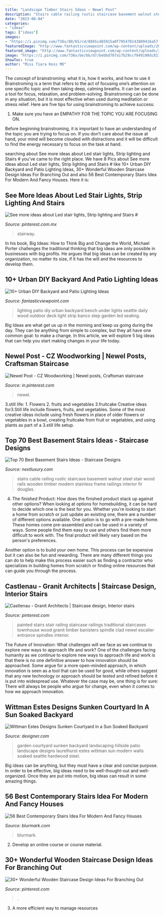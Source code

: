 ```yaml
---
title: "Landscape Timber Stairs Ideas ~ Newel Post"
description: "Stairs cable railing rustic staircase basement walnut steel stair wood rails wooden timber modern stainless frame railings interior fir douglas"
date: "2023-08-04"
categories:
- "ideas"
tags: ["ideas"]
images:
- "https://i.pinimg.com/736x/88/65/cd/8865cd65915a0f795478143809416a57--newel-posts-inlays.jpg"
featuredImage: "http://www.fantasticviewpoint.com/wp-content/uploads/2016/09/2835929776_e5c101de2d_b-634x948.jpg"
featured_image: "http://www.fantasticviewpoint.com/wp-content/uploads/2016/09/2835929776_e5c101de2d_b-634x948.jpg"
image: "https://i.pinimg.com/736x/be/bb/d7/bebbd707a17b29ccf049198dc81717a7.jpg"
ShowToc: true
author: "Miss Tiara Koss MD"
---
```



The concept of brainstroming: what it is, how it works, and how to use it
Brainstroming is a term that refers to the act of focusing one’s attention on one specific topic and then taking deep, calming breaths. It can be used as a tool for focus, relaxation, and problem-solving. Brainstroming can be done in any situation, but it is most effective when used during meditation or stress relief. Here are five tips for using brainstroming to achieve success:
1. Make sure you have an EMPATHY FOR THE TOPIC YOU ARE FOCUSING ON.

Before beginning brainstroming, it is important to have an understanding of the topic you are trying to focus on. If you don’t care about the issue at hand, your mind will become clouded with distractions and it will be difficult to find the energy necessary to focus on the task at hand.

	

		
searching about See more ideas about Led stair lights, Strip lighting and Stairs # you've came to the right place. We have 8 Pics about See more ideas about Led stair lights, Strip lighting and Stairs # like 10+ Urban DIY Backyard and Patio Lighting Ideas, 30+ Wonderful Wooden Staircase Design Ideas For Branching Out and also 56 Best Contemporary Stairs Idea For Modern And Fancy Houses. Here it is:
		
    
## See More Ideas About Led Stair Lights, Strip Lighting And Stairs #

<img loading=lazy src="https://i.pinimg.com/736x/be/bb/d7/bebbd707a17b29ccf049198dc81717a7.jpg" onerror="this.onerror=null;this.src='https://tse2.mm.bing.net/th?id=OIP.HTt9VKbn3BN1zNxfPhJ9RgHaLH&amp;pid=15.1';" alt="See more ideas about Led stair lights, Strip lighting and Stairs #">

_Source: pinterest.com.mx_

>stairway. 

	

In his book, Big Ideas: How to Think Big and Change the World, Michael Porter challenges the traditional thinking that big ideas are only possible in businesses with big profits. He argues that big ideas can be created by any organization, no matter its size, if it has the will and the resources to develop them.

    
## 10+ Urban DIY Backyard And Patio Lighting Ideas

<img loading=lazy src="http://www.fantasticviewpoint.com/wp-content/uploads/2016/09/2835929776_e5c101de2d_b-634x948.jpg" onerror="this.onerror=null;this.src='https://tse2.mm.bing.net/th?id=OIP.iO0OUGeqeS2NBXdoobwE4gHaLE&amp;pid=15.1';" alt="10+ Urban DIY Backyard and Patio Lighting Ideas">

_Source: fantasticviewpoint.com_

>lighting patio diy urban backyard bench under lights seattle daily wood outdoor deck light strip banco step garden led seating. 

	

Big Ideas are what get us up in the morning and keep us going during the day. They can be anything from simple to complex, but they all have one common goal: to make a change. In this article, we will explore 5 big ideas that can help you start making changes in your life today.

    
## Newel Post - CZ Woodworking | Newel Posts, Craftsman Staircase

<img loading=lazy src="https://i.pinimg.com/736x/88/65/cd/8865cd65915a0f795478143809416a57--newel-posts-inlays.jpg" onerror="this.onerror=null;this.src='https://tse1.mm.bing.net/th?id=OIP.IghpNSFdgdm8uH12pUj2RwHaJ3&amp;pid=15.1';" alt="Newel Post - CZ Woodworking | Newel posts, Craftsman staircase">

_Source: in.pinterest.com_

>newel. 

	

3.still life: 1. Flowers 2. fruits and vegetables 3.fruitcake
Creative ideas for3.Still life include flowers, fruits, and vegetables. Some of the most creative ideas include using fresh flowers in place of older flowers or vegetables in a bowl, creating fruitcake from fruit or vegetables, and using plants as part of a 3.still life setup.

    
## Top 70 Best Basement Stairs Ideas - Staircase Designs

<img loading=lazy src="http://nextluxury.com/wp-content/uploads/nice-basement-staircase-interior-ideas.jpg" onerror="this.onerror=null;this.src='https://tse1.mm.bing.net/th?id=OIP.B1GtFHRh7UDyBBuG2_dQ8AAAAA&amp;pid=15.1';" alt="Top 70 Best Basement Stairs Ideas - Staircase Designs">

_Source: nextluxury.com_

>stairs cable railing rustic staircase basement walnut steel stair wood rails wooden timber modern stainless frame railings interior fir douglas. 

	

4. The finished Product: How does the finished product stack up against other options?
When looking at options for homebuilding, it can be hard to decide which one is the best for you. Whether you're looking to start a home from scratch or just update an existing one, there are a number of different options available. 
One option is to go with a pre-made home. These homes come pre-assembled and can be used in a variety of ways. Some people find them easy to use and others find them more difficult to work with. The final product will likely vary based on the person's preferences. 

Another option is to build your own home. This process can be expensive but it can also be fun and rewarding. There are many different things you can do to help make this process easier such as finding a contractor who specializes in building homes from scratch or finding online resources that can guide you through the process.

    
## Castlenau - Granit Architects | Staircase Design, Interior Stairs

<img loading=lazy src="https://i.pinimg.com/736x/e7/1e/39/e71e39566d0440eabda1b703c9c223d6--granit-stairs.jpg" onerror="this.onerror=null;this.src='https://tse3.mm.bing.net/th?id=OIP.zCqXehFttcJkoBJZmZsKLQHaLH&amp;pid=15.1';" alt="Castlenau - Granit Architects | Staircase design, Interior stairs">

_Source: pinterest.com_

>painted stairs stair railing staircase railings traditional staircases townhouse wood granit timber banisters spindle clad newel escalier entrance spindles interior. 

	

The Future of Innovation: What challenges will we face as we continue to explore new ways to approach life and work?
One of the challenges facing humanity as we continue to explore new ways to approach life and work is that there is no one definitive answer to how innovation should be approached. Some argue for a more open-minded approach, in which innovation is seen as a tool that can be used for good, while others suggest that any new technology or approach should be tested and refined before it is put into widespread use. Whatever the case may be, one thing is for sure: There will always be people who argue for change, even when it comes to how we approach innovation.

    
## Wittman Estes Designs Sunken Courtyard In A Sun Soaked Backyard

<img loading=lazy src="https://www.dexigner.com/images/article/61419/Laurelhurst_Hillside_Garden_05.jpg" onerror="this.onerror=null;this.src='https://tse3.mm.bing.net/th?id=OIP.xtrYKUv6vglLhgHbfn-8sQHaE8&amp;pid=15.1';" alt="Wittman Estes Designs Sunken Courtyard in a Sun Soaked Backyard">

_Source: dexigner.com_

>garden courtyard sunken backyard landscaping hillside patio landscape designs laurelhurst estes wittman sun modern walls soaked seattle hardwood steel. 

	

Big ideas can be anything, but they must have a clear and concise purpose. In order to be effective, big ideas need to be well-thought-out and well-organized. Once they are put into motion, big ideas can result in some amazing things.

    
## 56 Best Contemporary Stairs Idea For Modern And Fancy Houses

<img loading=lazy src="https://www.blurmark.com/wp-content/uploads/2017/05/Beautiful-Wooden-Stairs-Idea.jpg" onerror="this.onerror=null;this.src='https://tse3.mm.bing.net/th?id=OIP.vixvAyMZjiT3q45dCChZkQDfEX&amp;pid=15.1';" alt="56 Best Contemporary Stairs Idea For Modern And Fancy Houses">

_Source: blurmark.com_

>blurmark. 

	

2. Develop an online course or course material.

    
## 30+ Wonderful Wooden Staircase Design Ideas For Branching Out

<img loading=lazy src="https://i.pinimg.com/736x/cd/fe/56/cdfe565c61adf0e6a69714f68032a5b2.jpg" onerror="this.onerror=null;this.src='https://tse1.mm.bing.net/th?id=OIP.cpSwqt1e0wdFM6Q4KpYaaAHaML&amp;pid=15.1';" alt="30+ Wonderful Wooden Staircase Design Ideas For Branching Out">

_Source: pinterest.com_

>. 

	

3. A more efficient way to manage resources

